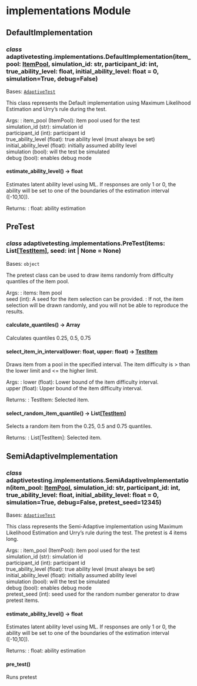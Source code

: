 # implementations Module

## DefaultImplementation

### *class* adaptivetesting.implementations.DefaultImplementation(item_pool: [ItemPool](models.md#adaptivetesting.models.ItemPool), simulation_id: str, participant_id: int, true_ability_level: float, initial_ability_level: float = 0, simulation=True, debug=False)

Bases: [`AdaptiveTest`](models.md#adaptivetesting.models.AdaptiveTest)

This class represents the Default implementation using
Maximum Likelihood Estimation and Urry’s rule during the test.

Args:
: item_pool (ItemPool): item pool used for the test
  <br/>
  simulation_id (str): simulation id
  <br/>
  participant_id (int): participant id
  <br/>
  true_ability_level (float): true ability level (must always be set)
  <br/>
  initial_ability_level (float): initially assumed ability level
  <br/>
  simulation (bool): will the test be simulated
  <br/>
  debug (bool): enables debug mode

#### estimate_ability_level() → float

Estimates latent ability level using ML.
If responses are only 1 or 0,
the ability will be set to one
of the boundaries of the estimation interval ([-10,10]).

Returns:
: float: ability estimation

## PreTest

### *class* adaptivetesting.implementations.PreTest(items: List[[TestItem](models.md#adaptivetesting.models.TestItem)], seed: int | None = None)

Bases: `object`

The pretest class can be used to draw items randomly from
difficulty quantiles
of the item pool.

Args:
: items: Item pool
  <br/>
  seed (int): A seed for the item selection can be provided.
  : If not, the item selection will be drawn randomly, and you will not be able
    to reproduce the results.

#### calculate_quantiles() → Array

Calculates quantiles 0.25, 0.5, 0.75

#### select_item_in_interval(lower: float, upper: float) → [TestItem](models.md#adaptivetesting.models.TestItem)

Draws item from a pool in the specified interval.
The item difficulty is > than the lower limit and <= the higher limit.

Args:
: lower (float): Lower bound of the item difficulty interval.
  <br/>
  upper (float): Upper bound of the item difficulty interval.

Returns:
: TestItem: Selected item.

#### select_random_item_quantile() → List[[TestItem](models.md#adaptivetesting.models.TestItem)]

Selects a random item from the 0.25, 0.5 and 0.75 quantiles.

Returns:
: List[TestItem]: Selected item.

## SemiAdaptiveImplementation

### *class* adaptivetesting.implementations.SemiAdaptiveImplementation(item_pool: [ItemPool](models.md#adaptivetesting.models.ItemPool), simulation_id: str, participant_id: int, true_ability_level: float, initial_ability_level: float = 0, simulation=True, debug=False, pretest_seed=12345)

Bases: [`AdaptiveTest`](models.md#adaptivetesting.models.AdaptiveTest)

This class represents the Semi-Adaptive implementation using
Maximum Likelihood Estimation and Urry’s rule during the test.
The pretest is 4 items long.

Args:
: item_pool (ItemPool): item pool used for the test
  <br/>
  simulation_id (str): simulation id
  <br/>
  participant_id (int): participant id
  <br/>
  true_ability_level (float): true ability level (must always be set)
  <br/>
  initial_ability_level (float): initially assumed ability level
  <br/>
  simulation (bool): will the test be simulated
  <br/>
  debug (bool): enables debug mode
  <br/>
  pretest_seed (int): seed used for the random number generator to draw pretest items.

#### estimate_ability_level() → float

Estimates latent ability level using ML.
If responses are only 1 or 0,
the ability will be set to one
of the boundaries of the estimation interval ([-10,10]).

Returns:
: float: ability estimation

#### pre_test()

Runs pretest
